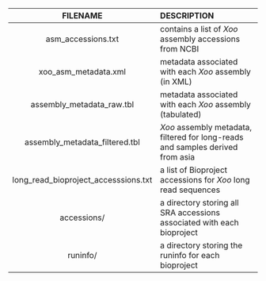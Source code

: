 
| FILENAME                             | DESCRIPTION                                                                    |
| :----------------------------------: | :----------------------------------------------------------------------------- |
| asm_accessions.txt                   | contains a list of _Xoo_ assembly accessions from NCBI                         |
| xoo_asm_metadata.xml                 | metadata associated with each _Xoo_ assembly (in XML)                          |
| assembly_metadata_raw.tbl            | metadata associated with each _Xoo_ assembly (tabulated)                       |
| assembly_metadata_filtered.tbl       | _Xoo_ assembly metadata, filtered for long-reads and samples derived from asia |
| long_read_bioproject_accesssions.txt | a list of Bioproject accessions for _Xoo_ long read sequences                  |
| accessions/                          | a directory storing all SRA accessions associated with each bioproject         |
| runinfo/                             | a directory storing the runinfo for each bioproject                            |
 
